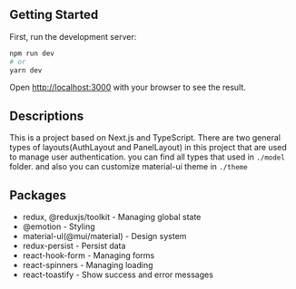 ## Getting Started

First, run the development server:

```bash
npm run dev
# or
yarn dev
```

Open [http://localhost:3000](http://localhost:3000) with your browser to see the result.

## Descriptions

This is a project based on Next.js and TypeScript.
There are two general types of layouts(AuthLayout and PanelLayout)
in this project that are used to manage user authentication.
you can find all types that used in `./model` folder. and also
you can customize material-ui theme in `./theme`

## Packages

- redux, @reduxjs/toolkit - Managing global state
- @emotion - Styling
- material-ul(@mui/material) - Design system
- redux-persist - Persist data
- react-hook-form - Managing forms
- react-spinners - Managing loading
- react-toastify - Show success and error messages
